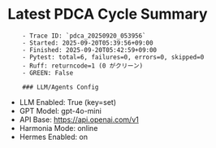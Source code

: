 # Latest PDCA Cycle Summary

        - Trace ID: `pdca_20250920_053956`
        - Started: 2025-09-20T05:39:56+09:00
        - Finished: 2025-09-20T05:42:59+09:00
        - Pytest: total=6, failures=0, errors=0, skipped=0
        - Ruff: returncode=1 (0 がクリーン)
        - GREEN: False

        ### LLM/Agents Config
- LLM Enabled: True  (key=set)
- GPT Model: gpt-4o-mini
- API Base: https://api.openai.com/v1
- Harmonia Mode: online
- Hermes Enabled: on
